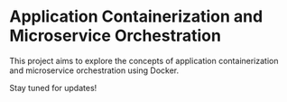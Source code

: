 # Application Containerization and Microservice Orchestration

This project aims to explore the concepts of application containerization and microservice orchestration using Docker. 


Stay tuned for updates!